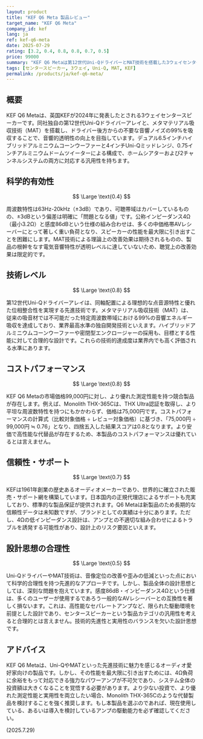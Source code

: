 ```yaml
---
layout: product
title: "KEF Q6 Meta 製品レビュー"
target_name: "KEF Q6 Meta"
company_id: kef
lang: ja
ref: kef-q6-meta
date: 2025-07-29
rating: [3.2, 0.4, 0.8, 0.8, 0.7, 0.5]
price: 99000
summary: "KEF Q6 Metaは第12世代Uni-QドライバーとMAT技術を搭載した3ウェイセンタースピーカーです。技術的には先進的ですが、問題レベルの周波数特性と4Ω設計による駆動困難性が大きな欠点であり、実用性に課題を残します。"
tags: [センタースピーカー, 3ウェイ, Uni-Q, MAT, KEF]
permalink: /products/ja/kef-q6-meta/
---
```


## 概要

KEF Q6 Metaは、英国KEFが2024年に発表したとされる3ウェイセンタースピーカーです。同社独自の第12世代Uni-Qドライバーアレイと、メタマテリアル吸収技術（MAT）を搭載し、ドライバー後方からの不要な音響ノイズの99%を吸収することで、音響的透明性の向上を目指しています。デュアル6.5インチハイブリッドアルミニウムコーンウーファーと4インチUni-Qミッドレンジ、0.75インチアルミニウムドームツイーターによる構成で、ホームシアターおよび2チャンネルシステムの両方に対応する汎用性を持ちます。

## 科学的有効性

$$ \Large \text{0.4} $$

周波数特性は63Hz-20kHz（±3dB）であり、可聴帯域はカバーしているものの、±3dBという偏差は明確に「問題となる値」です。公称インピーダンス4Ω（最小3.2Ω）と感度86dBという仕様の組み合わせは、多くの中価格帯AVレシーバーにとって著しく重い負荷となり、スピーカーの性能を最大限に引き出すことを困難にします。MAT技術による理論上の改善効果は期待されるものの、製品の根幹をなす電気音響特性が透明レベルに達していないため、聴覚上の改善効果は限定的です。

## 技術レベル

$$ \Large \text{0.8} $$

第12世代Uni-Qドライバーアレイは、同軸配置による理想的な点音源特性と優れた位相整合性を実現する先進技術です。メタマテリアル吸収技術（MAT）は、従来の吸音材では不可能だった特定周波数帯域における99%の音響エネルギー吸収を達成しており、業界最高水準の独自開発技術といえます。ハイブリッドアルミニウムコーンウーファーや密閉型エンクロージャーの採用も、目標とする性能に対して合理的な設計です。これらの技術的達成度は業界内でも高く評価される水準にあります。

## コストパフォーマンス

$$ \Large \text{0.8} $$

KEF Q6 Metaの市場価格99,000円に対し、より優れた測定性能を持つ競合製品が存在します。例えば、Monolith THX-365Cは、THX Ultra認証を取得し、より平坦な周波数特性を持つにもかかわらず、価格は75,000円です。コストパフォーマンスの計算式（比較対象価格 ÷ レビュー対象価格）に基づき、「75,000円 ÷ 99,000円 ≒ 0.76」となり、四捨五入した結果スコアは0.8となります。より安価で高性能な代替品が存在するため、本製品のコストパフォーマンスは優れているとは言えません。

## 信頼性・サポート

$$ \Large \text{0.7} $$

KEFは1961年創業の歴史あるオーディオメーカーであり、世界的に確立された販売・サポート網を構築しています。日本国内の正規代理店によるサポートも充実しており、標準的な製品保証が提供されます。Q6 Metaは新製品のため長期的な信頼性データは未知数ですが、ブランドとしての実績は十分にあります。ただし、4Ωの低インピーダンス設計は、アンプとの不適切な組み合わせによるトラブルを誘発する可能性があり、設計上のリスク要因といえます。

## 設計思想の合理性

$$ \Large \text{0.5} $$

Uni-QドライバーやMAT技術は、音像定位の改善や歪みの低減といった点において科学的合理性を持つ先進的なアプローチです。しかし、製品全体の設計思想としては、深刻な問題を抱えています。感度86dB・インピーダンス4Ωという仕様は、多くのユーザーが使用するであろう一般的なAVレシーバーとの互換性を著しく損ないます。これは、高性能なセパレートアンプなど、限られた駆動環境を前提とした設計であり、センタースピーカーという製品カテゴリの汎用性を考えると合理的とは言えません。技術的先進性と実用性のバランスを欠いた設計思想です。

## アドバイス

KEF Q6 Metaは、Uni-QやMATといった先進技術に魅力を感じるオーディオ愛好家向けの製品です。しかし、その性能を最大限に引き出すためには、4Ω負荷に余裕をもって対応できる強力なパワーアンプが不可欠であり、システム全体の投資額は大きくなることを覚悟する必要があります。より少ない投資で、より優れた測定性能と実用性を両立したい場合、Monolith THX-365Cのような代替製品を検討することを強く推奨します。もし本製品を選ぶのであれば、現在使用している、あるいは導入を検討しているアンプの駆動能力を必ず確認してください。

(2025.7.29)
